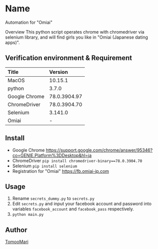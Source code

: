 Name
====
Automation for "Omiai"

Overview
This python script operates chrome with chromedriver via selenium library, and will find girls you like in "Omiai (Japanese dating apps)".

## Verification environment & Requirement
| Title | Version |
|:-----------|:------------|
| MacOS | 10.15.1 |
| python | 3.7.0 |
| Google Chrome | 78.0.3904.97 |
| ChromeDriver | 78.0.3904.70 |
| Selenium | 3.141.0 |
| Omiai | - |

## Install
* Google Chrome
  	<https://support.google.com/chrome/answer/95346?co=GENIE.Platform%3DDesktop&hl=ja>
* ChromeDriver
	`pip install chromedriver-binary==78.0.3904.70`
* Selenium
	`pip install selenium`
* Registration for "Omiai"
  	<https://fb.omiai-jp.com>

## Usage
1. Rename `secrets_dummy.py` to `secrets.py`
2. Edit `secrets.py` and input your facebook account and password into variables `facebook_account` and `facebook_pass` respectively.
3. `python main.py`

## Author
[TomooMari](https://github.com/TomooMari)
